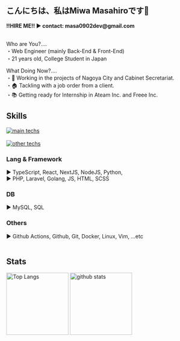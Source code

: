<section>
  <h1>こんにちは、私はMiwa Masahiroです👋</h1>
  <p>
    <b>‼️HIRE ME‼️ ▶️ contact: masa0902dev@gmail.com</b><br><br>
  </p>
  <p>
    Who are You?....<br>
    ・Web Engineer (mainly Back-End & Front-End)<br>
    ・21 years old, College Student in Japan<br>
<!--     ・department of Physical Engineering, NIT<br> -->
  </p>
  <p>
    What Doing Now?....<br>
    ・💼 Working in the projects of Nagoya City and Cabinet Secretariat.<br>
    ・🏠 Tackling with a job order from a client.<br>
<!--     ・🔥 Developing my web app, <a href="https://github.com/masa0902dev/github-contribution-graphs">Github-Contribution-Graphs</a><br> -->
    ・📚 Getting ready for Internship in Ateam Inc. and Freee Inc.<br>
  </p>
</section>



<section>
  <h1>Skills</h1>
  
  <div align="left">
    <a href="https://skillicons.dev">
      <img alt="main techs" src="https://skillicons.dev/icons?theme=light&perline=10&i=ts,react,next,nodejs,js,py,php,laravel,go,mysql,githubactions,github,git,linux,bash,docker,html,css,sass">
    </a>
    <br><br>
    <a href="https://skillicons.dev">
      <img alt="other techs" src="https://skillicons.dev/icons?theme=light&perline=10&i=npm,graphql,postman,md,vim,vscode,heroku,apple,notion">
    </a>
    <div>
      <h3>Lang & Framework</h3>
      ▶️ TypeScript, React, NextJS, NodeJS, Python,<br>
      ▶️ PHP, Laravel, Golang, JS, HTML, SCSS<br>
    </div>
    <div>
      <h3>DB</h3>
      ▶️ MySQL, SQL<br>
    <div>
      <h3>Others</h3>
      ▶️ Github Actions, Github, Git, Docker, Linux, Vim, ...etc<br>
    </div>
    <br>
  </div>
</section>



<section>
  <h1>Stats</h1>
  
  <p align="left"> 
    <img alt="Top Langs" height="165px" src="https://github-readme-stats-ten-lilac-82.vercel.app/api/top-langs/?username=masa0902dev&layout=compact&show_icons=true&theme=onedark&count_private=true&size_weight=0.3&count_weight=0.7&hide=css,blade&title_color=FFD100&text_color=3AC0FF&border_radius=6">
    <!-- size_weight:byte count, count_weight:レポジトリが持つ割合 -->
    <!-- css:scssがあるので, blade:phpがあるので -->
    <!-- exclude_repo:特定のレポジトリを排除 -->
    <img alt="github stats" height="165px" src="https://github-readme-stats-ten-lilac-82.vercel.app/api?username=masa0902dev&theme=onedark&show_icons=true&count_private=true&title_color=FFD100&text_color=00AEFF&icon_color=FFD100&border_radius=6">
  </p>

  <!-- 05/12/2024にWakaTimeをcursorに入れたので、十分な作業時間が記録されたら表示 -->
  <!-- <a href="https://github.com/masa0902dev/github-readme-stats">
    <img align="center" width="800" src="https://github-readme-stats.vercel.app/api/wakatime?username=@masa0902dev&layout=compact" />
  </a> -->
</section>
